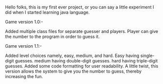 Hello folks, this is my first ever project, or you can say a little experiment I did when I started learning java language. 

Game version 1.0:-

Added multiple class files for separate guesser and players.
Player can give the number to the program in order to guess it.

Game version 1.1:-

Added level choices namely, easy, medium, and hard. 
Easy having single-digit guesses.
medium having double-digit guesses.
hard having triple-digit guesses.
Added some code formatting for user readability. 
A little twist, this version allows the system to give you the number to guess, thereby increasing the fun.

